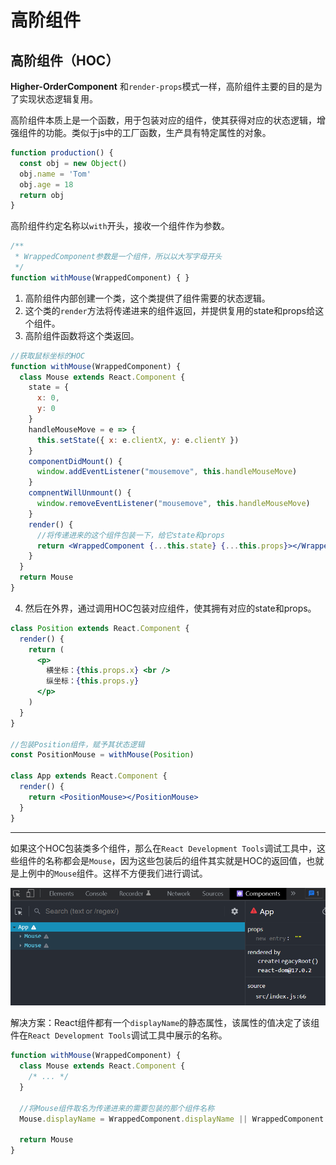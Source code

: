 # 高阶组件

## 高阶组件（HOC）
**Higher-OrderComponent** 和`render-props`模式一样，高阶组件主要的目的是为了实现状态逻辑复用。

高阶组件本质上是一个函数，用于包装对应的组件，使其获得对应的状态逻辑，增强组件的功能。类似于js中的工厂函数，生产具有特定属性的对象。
```js
function production() {
  const obj = new Object()
  obj.name = 'Tom'
  obj.age = 18
  return obj
}
```
高阶组件约定名称以`with`开头，接收一个组件作为参数。
```js
/**
 * WrappedComponent参数是一个组件，所以以大写字母开头
 */
function withMouse(WrappedComponent) { }
```

1. 高阶组件内部创建一个类，这个类提供了组件需要的状态逻辑。
2. 这个类的`render`方法将传递进来的组件返回，并提供复用的state和props给这个组件。
3. 高阶组件函数将这个类返回。
```jsx
//获取鼠标坐标的HOC
function withMouse(WrappedComponent) {
  class Mouse extends React.Component {
    state = {
      x: 0,
      y: 0
    }
    handleMouseMove = e => {
      this.setState({ x: e.clientX, y: e.clientY })
    }
    componentDidMount() {
      window.addEventListener("mousemove", this.handleMouseMove)
    }
    compnentWillUnmount() {
      window.removeEventListener("mousemove", this.handleMouseMove)
    }
    render() {
      //将传递进来的这个组件包装一下，给它state和props
      return <WrappedComponent {...this.state} {...this.props}></WrappedComponent>
    }
  }
  return Mouse
}
```
4. 然后在外界，通过调用HOC包装对应组件，使其拥有对应的state和props。
```jsx
class Position extends React.Component {
  render() {
    return (
      <p>
        横坐标：{this.props.x} <br />
        纵坐标：{this.props.y}
      </p>
    )
  }
}

//包装Position组件，赋予其状态逻辑
const PositionMouse = withMouse(Position)

class App extends React.Component {
  render() {
    return <PositionMouse></PositionMouse>
  }
}
```

---

如果这个HOC包装类多个组件，那么在`React Development Tools`调试工具中，这些组件的名称都会是`Mouse`，因为这些包装后的组件其实就是HOC的返回值，也就是上例中的`Mouse`组件。这样不方便我们进行调试。

![HOC](/assets/img/hoc.png)

解决方案：React组件都有一个`displayName`的静态属性，该属性的值决定了该组件在`React Development Tools`调试工具中展示的名称。
```jsx
function withMouse(WrappedComponent) {
  class Mouse extends React.Component {
    /* ... */
  }
    
  //将Mouse组件取名为传递进来的需要包装的那个组件名称
  Mouse.displayName = WrappedComponent.displayName || WrappedComponent.name || "Component"
    
  return Mouse
}
```